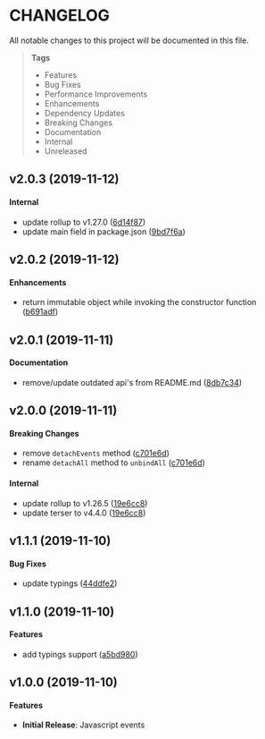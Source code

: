 # CHANGELOG

All notable changes to this project will be documented in this file.

> **Tags**
>
> - Features
> - Bug Fixes
> - Performance Improvements
> - Enhancements
> - Dependency Updates
> - Breaking Changes
> - Documentation
> - Internal
> - Unreleased

## v2.0.3 (2019-11-12)

#### Internal

- update rollup to v1.27.0 ([6d14f87](https://github.com/sibiraj-s/capillaries/commit/6d14f87))
- update main field in package.json ([9bd7f6a](https://github.com/sibiraj-s/capillaries/commit/9bd7f6a))

## v2.0.2 (2019-11-12)

#### Enhancements

- return immutable object while invoking the constructor function ([b691adf](https://github.com/sibiraj-s/capillaries/commit/b691adf))

## v2.0.1 (2019-11-11)

#### Documentation

- remove/update outdated api's from README.md ([8db7c34](https://github.com/sibiraj-s/capillaries/commit/8db7c34))

## v2.0.0 (2019-11-11)

#### Breaking Changes

- remove `detachEvents` method ([c701e6d](https://github.com/sibiraj-s/capillaries/commit/c701e6d))
- rename `detachAll` method to `unbindAll` ([c701e6d](https://github.com/sibiraj-s/capillaries/commit/c701e6d))

#### Internal

- update rollup to v1.26.5 ([19e6cc8](https://github.com/sibiraj-s/capillaries/commit/19e6cc8))
- update terser to v4.4.0 ([19e6cc8](https://github.com/sibiraj-s/capillaries/commit/19e6cc8))

## v1.1.1 (2019-11-10)

#### Bug Fixes

- update typings ([44ddfe2](https://github.com/sibiraj-s/capillaries/commit/44ddfe2))

## v1.1.0 (2019-11-10)

#### Features

- add typings support ([a5bd980](https://github.com/sibiraj-s/capillaries/commit/a5bd980))

## v1.0.0 (2019-11-10)

#### Features

- **Initial Release**: Javascript events
